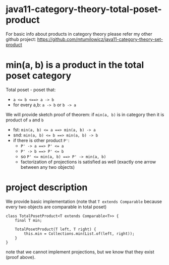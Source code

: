 # java11-category-theory-total-poset-product

For basic info about products in category theory please refer
my other github project: https://github.com/mtumilowicz/java11-category-theory-set-product

# min(a, b) is a product in the total poset category
Total poset - poset that:
* `a <= b <==> a -> b`
* for every a,b: `a -> b` or `b -> a`

We will provide sketch proof of theorem: if `min(a, b)` is in category
then it is product of `a` and `b`
* fst: `min(a, b) <= a ==> min(a, b) -> a`
* snd: `min(a, b) <= b ==> min(a, b) -> b`
* if there is other product `P'`:
    * `P' -> a ==> P' <= a`
    * `P' -> b ==> P' <= b`
    * so `P' <= min(a, b) ==> P' -> min(a, b)`
    * factorization of projections is satisfied as well (exactly
    one arrow between any two objects)

# project description
We provide basic implementation (note that `T extends Comparable`
because every two objects are comparable in total poset)

```
class TotalPosetProduct<T extends Comparable<T>> {
    final T min;

    TotalPosetProduct(T left, T right) {
        this.min = Collections.min(List.of(left, right));
    }
}
```

note that we cannot implement projections, but we know that 
they exist (proof above).